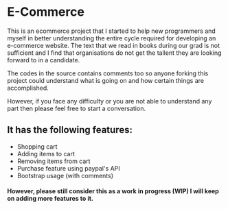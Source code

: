 # E-Commerce

This is an ecommerce project that I started to help new programmers and myself in better understanding the entire cycle required for developing an e-commerce website. 
The text that we read in books during our grad is not sufficient and I find that organisations do not get the tallent they are looking forward to in a candidate.

The codes in the source contains comments too so anyone forking this project could understand what is going on and how certain things are accomplished.

However, if you face any difficulty or you are not able to understand any part then please feel free to start a conversation.

## It has the following features:
* Shopping cart
* Adding items to cart
* Removing items from cart
* Purchase feature using paypal's API
* Bootstrap usage (with comments)

#### However, please still consider this as a work in progress (WIP) I will keep on adding more features to it.

